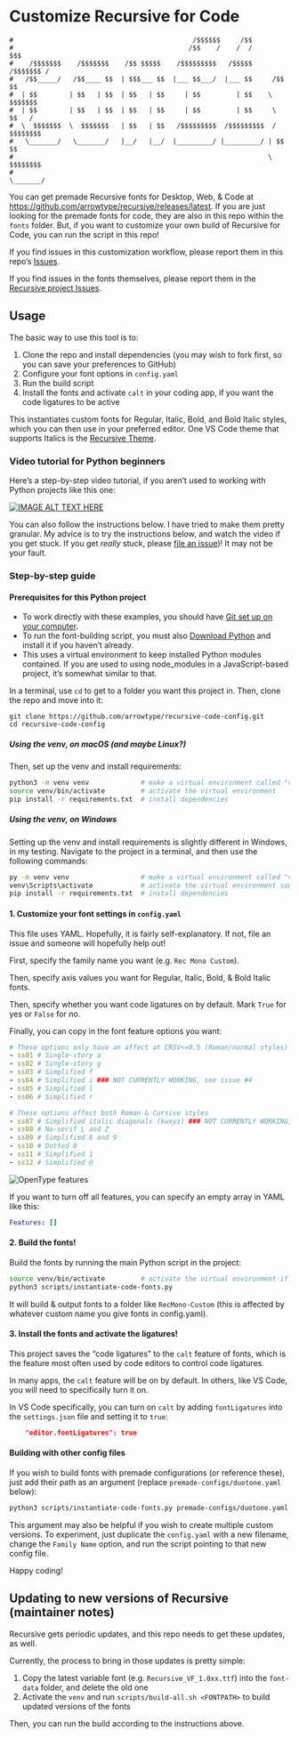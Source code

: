 # Customize Recursive for Code

```
#                                             /$$$$$$     /$$                  
#                                            /$$    /    /  /             $$$  
#    /$$$$$$$    /$$$$$$$    /$$ $$$$$    /$$$$$$$$$   /$$$$$      /$$$$$$$ /  
#   /$$_____/   /$$____ $$  | $$$___ $$  |___ $$___/  |___ $$     /$$     $$   
#  | $$        | $$   | $$  | $$   | $$     | $$         | $$    \  $$$$$$$    
#  | $$        | $$   | $$  | $$   | $$     | $$         | $$     \  $$   /    
#  \  $$$$$$$  \  $$$$$$$   | $$   | $$   /$$$$$$$$$  /$$$$$$$$$  / $$$$$$$$   
#   \_______/   \_______/   |__/   |__/  |_________/ |_________/ | $$      $$  
#                                                                \  $$$$$$$$   
#                                                                 \_______/    
```

You can get premade Recursive fonts for Desktop, Web, & Code at https://github.com/arrowtype/recursive/releases/latest. If you are just looking for the premade fonts for code, they are also in this repo within the `fonts` folder. But, if you want to customize your own build of Recursive for Code, you can run the script in this repo!

If you find issues in this customization workflow, please report them in this repo’s [Issues](https://github.com/arrowtype/recursive-code-config/issues).

If you find issues in the fonts themselves, please report them in the [Recursive project Issues](https://github.com/arrowtype/recursive/issues).


## Usage

The basic way to use this tool is to:

1. Clone the repo and install dependencies (you may wish to fork first, so you can save your preferences to GitHub)
2. Configure your font options in `config.yaml`
3. Run the build script
4. Install the fonts and activate `calt` in your coding app, if you want the code ligatures to be active

This instantiates custom fonts for Regular, Italic, Bold, and Bold Italic styles, which you can then use in your preferred editor. One VS Code theme that supports Italics is the [Recursive Theme](https://github.com/arrowtype/recursive-theme).

### Video tutorial for Python beginners

Here’s a step-by-step video tutorial, if you aren’t used to working with Python projects like this one:

[![IMAGE ALT TEXT HERE](https://img.youtube.com/vi/xEVrdlp24ss/0.jpg)](https://www.youtube.com/watch?v=xEVrdlp24ss)

You can also follow the instructions below. I have tried to make them pretty granular. My advice is to try the instructions below, and watch the video if you get stuck. If you get _really_ stuck, please [file an issue](https://github.com/arrowtype/recursive-code-config/issues))! It may not be your fault.

### Step-by-step guide

#### Prerequisites for this Python project

- To work directly with these examples, you should have [Git set up on your computer](https://help.github.com/en/github/getting-started-with-github/set-up-git).
- To run the font-building script, you must also [Download Python](http://python.org/download/) and install it if you haven’t already.
- This uses a virtual environment to keep installed Python modules contained. If you are used to using node_modules in a JavaScript-based project, it’s somewhat similar to that.

In a terminal, use `cd` to get to a folder you want this project in. Then, clone the repo and move into it:

```
git clone https://github.com/arrowtype/recursive-code-config.git
cd recursive-code-config
```

##### Using the venv, on macOS (and maybe Linux?)

Then, set up the venv and install requirements:

```bash
python3 -m venv venv             # make a virtual environment called "venv"
source venv/bin/activate         # activate the virtual environment
pip install -r requirements.txt  # install dependencies
```

##### Using the venv, on Windows

Setting up the venv and install requirements is slightly different in Windows, in my testing. Navigate to the project in a terminal, and then use the following commands:

```bash
py -m venv venv                  # make a virtual environment called "venv"
venv\Scripts\activate            # activate the virtual environment source venv/bin/activate
pip install -r requirements.txt  # install dependencies
```

#### 1. Customize your font settings in `config.yaml`

This file uses YAML. Hopefully, it is fairly self-explanatory. If not, file an issue and someone will hopefully help out!

First, specify the family name you want (e.g. `Rec Mono Custom`). 

Then, specify axis values you want for Regular, Italic, Bold, & Bold Italic fonts.

Then, specify whether you want code ligatures on by default. Mark `True` for yes or `False` for no.

Finally, you can copy in the font feature options you want:

```yaml
# These options only have an affect at CRSV<=0.5 (Roman/normal styles)
- ss01 # Single-story a
- ss02 # Single-story g
- ss03 # Simplified f
- ss04 # Simplified i ### NOT CURRENTLY WORKING, see issue #4
- ss05 # Simplified l
- ss06 # Simplified r

# These options affect both Roman & Cursive styles
- ss07 # Simplified italic diagonals (kwxyz) ### NOT CURRENTLY WORKING, see issue #4
- ss08 # No-serif L and Z
- ss09 # Simplified 6 and 9
- ss10 # Dotted 0
- ss11 # Simplified 1
- ss12 # Simplified @
```

![OpenType features](font-data/img/recursive-ot_features.png)

If you want to turn off all features, you can specify an empty array in YAML like this:

```yaml
Features: []
```

#### 2. Build the fonts!

Build the fonts by running the main Python script in the project:

```bash
source venv/bin/activate         # activate the virtual environment if you haven’t already
python3 scripts/instantiate-code-fonts.py
```

It will build & output fonts to a folder like `RecMono-Custom` (this is affected by whatever custom name you give fonts in config.yaml).

#### 3. Install the fonts and activate the ligatures!

This project saves the “code ligatures” to the `calt` feature of fonts, which is the feature most often used by code editors to control code ligatures.

In many apps, the `calt` feature will be on by default. In others, like VS Code, you will need to specifically turn it on. 

In VS Code specifically, you can turn on `calt` by adding `fontLigatures` into the `settings.json` file and setting it to `true`:

```JSON
    "editor.fontLigatures": true
```

#### Building with other config files

If you wish to build fonts with premade configurations (or reference these), just add their path as an argument (replace `premade-configs/duotone.yaml` below):

```bash
python3 scripts/instantiate-code-fonts.py premade-configs/duotone.yaml
```

This argument may also be helpful if you wish to create multiple custom versions. To experiment, just duplicate the `config.yaml` with a new filename, change the `Family Name` option, and run the script pointing to that new config file.

Happy coding!

## Updating to new versions of Recursive (maintainer notes)

Recursive gets periodic updates, and this repo needs to get these updates, as well.

Currently, the process to bring in those updates is pretty simple:

1. Copy the latest variable font (e.g. `Recursive_VF_1.0xx.ttf`) into the `font-data` folder, and delete the old one
3. Activate the `venv` and run `scripts/build-all.sh <FONTPATH>` to build updated versions of the fonts

Then, you can run the build according to the instructions above.
